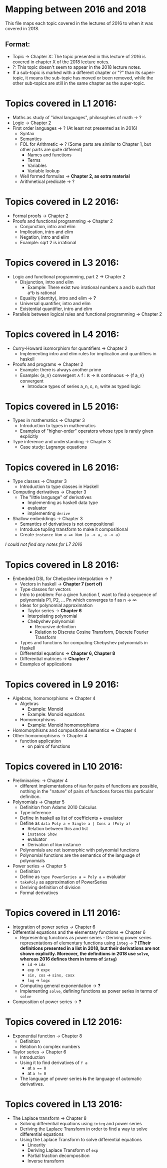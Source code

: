 # Mapping between 2016 and 2018

This file maps each topic covered in the lectures of 2016 to
when it was covered in 2018.

## Format:

* Topic &rarr; Chapter X: The topic presented in this lecture of 2016 is covered in
    chapter X of the 2018 lecture notes.
* ?: This topic doesn't seem to appear in the 2018 lecture notes.
* If a sub-topic is marked with a different chapter or "?" than its super-topic,
    it means the sub-topic has moved or been removed, while the other sub-topics
    are still in the same chapter as the super-topic.

# Topics covered in L1 2016:

* Maths as study of "ideal languages", philosophies of math &rarr; ?
* Logic &rarr; Chapter 2
* First order languages &rarr; ? (At least not presented as in 2016)
    - Syntax
    - Semantics
    - FOL for Arithmetic &rarr; ? (Some parts are similar to Chapter 1, but
        other parts are quite different)
        + Names and functions
        + Terms
        + Variables
        + Variable lookup
    - Well formed formulas &rarr; **Chapter 2, as extra material**
    - Arithmetical predicate &rarr; ?



# Topics covered in L2 2016:

* Formal proofs &rarr; Chapter 2
* Proofs and functional programming &rarr; Chapter 2
    - Conjunction, intro and elim
    - Implication, intro and elim
    - Negation, intro and elim
    - Example: sqrt 2 is irrational


# Topics covered in L3 2016:

* Logic and functional programming, part 2 &rarr; Chapter 2
    - Disjunction, intro and elim
        + Example: There exist two irrational numbers a and b such that a^b is rational
    - Equality (identity), intro and elim &rarr; **?**
    - Universal quantifier, intro and elim
    - Existential quantifier, intro and elim
* Parallels between logical rules and functional programming &rarr; Chapter 2

# Topics covered in L4 2016:

* Curry-Howard isomorphism for quantifiers &rarr; Chapter 2
    - Implementing intro and elim rules for implication and quantifiers in
        haskell
* Proofs and programs &rarr; Chapter 2
    - Example: there is always another prime
    - Example: {a_n} convergent ∧ f : ℝ → ℝ continuous → {f a_n} convergent
        - Introduce types of series a_n, ε, n, write as typed logic

# Topics covered in L5 2016:

* Types in mathematics &rarr; Chapter 3
    - Introduction to types in mathematics
    - Examples of "higher-order" operators whose type is rarely given explicitly
* Type inference and understanding &rarr; Chapter 3
    - Case study: Lagrange equations

# Topics covered in L6 2016:

* Type classes &rarr; Chapter 3
    - Introduction to type classes in Haskell
* Computing derivatives &rarr; Chapter 3
    - The "little language" of derivatives
        - Implementing as haskell data type
        - evaluator
        - implementing `derive`
* Shallow embeddings &rarr; Chapter 3
    - Semantics of derivatives is not compositional
    - Introduce tupling transform to make it compositional
    - Create `instance Num a => Num (a -> a, a -> a)`

*I could not find any notes for L7 2016*

# Topics covered in L8 2016:

* Embedded DSL for Chebyshev interpolation &rarr; ?
    - Vectors in haskell &rarr; **Chapter 7 (sort of)**
    - Type classes for vectors
    - Intro to problem: For a given function f, want to find a sequence of polynomials P1, P2, ... Pn
        which converges to f as n &rarr; &infin;
    - Ideas for polynomial approximation
        - Taylor series &rarr; **Chapter 6**
        - Interpolating polynomial
        - Chebyshev polynomial
            - Recursive definition
            - Relation to Discrete Cosine Transform, Discrete Fourier Transform
    - Types and functions for computing Chebyshev polynomials in Haskell
    - Differential equations &rarr; **Chapter 6, Chapter 8**
    - Differential matrices &rarr; **Chapter 7**
    - Examples of applications

# Topics covered in L9 2016:

* Algebras, homomorphisms &rarr; Chapter 4
    - Algebras
        - Example: Monoid
        - Example: Monoid equations
    - Homomorphisms
        - Example: Monoid homomorphisms
* Homomorphisms and compositional semantics &rarr; Chapter 4
* Other homomorphisms &rarr; Chapter 4
    - function application
        - on pairs of functions

# Topics covered in L10 2016:

* Preliminaries: &rarr; Chapter 4
    - different implementations of `Num` for pairs of functions are
        possible, nothing in the "nature" of pairs of functions forces this
        particular definition.
* Polynomials &rarr; Chapter 5
    - Definition from Adams 2010 Calculus
    - Type inference
    - Define in haskell as list of coefficients + evaulator
    - Define as `data Poly a = Single a | Cons a (Poly a)`
        - Relation between this and list
        - `instance Show`
        - evaluator
        - Derivation of `Num` instance
    - Polynomials are not isomorphic with polynomial functions
    - Polynomial functions are the semantics of the language of polynomials
* Power series &rarr; Chapter 5
    - Definition
    - Define as `type PowerSeries a = Poly a` + evaluator
    - `takePoly` as approximation of PowerSeries
    - Deriving definition of division
    - Formal derivatives

# Topics covered in L11 2016:

* Integration of power series &rarr; Chapter 6
* Differential equations and the elementary functions &rarr; Chapter 6
    - Representing functions as power series - Deriving power series
        representations of elementary functions using `integ` &rarr; **?  (Their
        definitions presented in a list in 2018, but their derivations are not
        shown explicitly. Moreover, the definitions in 2018 use `solve`, whereas
        2016 defines them in terms of `integ`)**
        - `id` &rarr; `idx`
        - `exp` &rarr; `expx`
        - `sin, cos` &rarr; `sinx, cosx`
        - `log` &rarr; `logx`
    - Computing general exponentiation &rarr; **?**
    - Implementing `solve`, defining functions as power series in terms of
        `solve`
* Composition of power series &rarr; **?**

# Topics covered in L12 2016:

* Exponential function &rarr; Chapter 8
    - Definition
    - Relation to complex numbers
* Taylor series &rarr; Chapter 6
    - Introduction
    - Using it to find derivatives of `f a`
        - at `a == 0`
        - at `a != 0`
    - The language of power series **is** the language of automatic derivatives.

# Topics covered in L13 2016:

* The Laplace transform &rarr; Chapter 8
    - Solving differential equations using `integ` and power series
    - Deriving the Laplace Transform in order to find a way to solve
        differential equations
    - Using the Laplace Transform to solve differential equations
        - Linearity
        - Deriving Laplace Transform of `exp`
        - Partial fraction decomposition
        - Inverse transform
